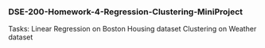 ### DSE-200-Homework-4-Regression-Clustering-MiniProject

Tasks:
Linear Regression on Boston Housing dataset
Clustering on Weather dataset
